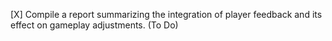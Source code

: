 [X] Compile a report summarizing the integration of player feedback and its effect on gameplay adjustments. (To Do)